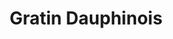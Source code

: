 ---
layout: recette
categories: [recettes]
hidden: true
lang: fr
sitemap: false
title: Gratin Dauphinois
type: sel
pour: pour un petit gratin
ingredients: 
  - nom: pommes de terre
    qte: 1
    unite: dizaine
  - nom: lait
    qte: 1
    unite: L
  - nom: ail
    qte: 2
    unite: gousses
  - nom: oeufs
    qte: 2
  - nom: crème fraiche
    qte: 100
    unite: gr
  - nom: fromage rapé
    qte: 150
    unite: gr
preconditions:
  - Préchauffer le four à 200°C
  - Peler les pommes de terre et les couper en petits bouts / rondelles fines
  - Émincer l'ail
etapes:
  - label: Préparation
    details:
      - Mettre les pommes de terre dans le plat à gratin
      - Faire bouillir le lait avec la crème dans la marmite
      - Y ajouter les pommes de terre et l'ail
      - Saler et poivrer
      - Cuire 10 minutes à feu doux
      - Mettre les pommes de terre et une partie du lait (pour que ça arrive aux trois quarts du plat) dans le plat à gratin
      - Battre les oeufs dans un saladier
      - Ajouter le fromage rapé
      - Déposer ce mélange sur le plat à gratin
cuissonMinutes: 30
cuisson: 
  - 30 minutes à 200°C
  - Le dessus doit être bien gratiné
  - Vérifier la cuisson des pommes de terre avec un couteau
variantes:
  - label: Utiliser du Comté
    todo: false
  - label: Remplacer les pommes de terre par des patates douces et/ou courges
    todo: false
notes:
  - Il faut que les pommes de terre restent un peu fermes quand elles sortent de la marmite, c'est normal, elles finiront de cuire au four
  - Il doit y avoir suffisamment de lait pour recouvrir les pommes de terre, aussi, la marmite doit être suffisamment grande
  - Plus la crème est grasse meilleur le plat sera
---